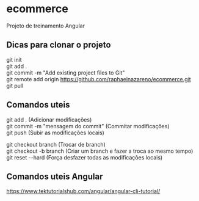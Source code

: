 # ecommerce

Projeto de treinamento Angular


Dicas para clonar o projeto
------------------------------------------------------------------------
git init <br>
git add . <br>
git commit -m "Add existing project files to Git" <br>
git remote add origin https://github.com/raphaelnazareno/ecommerce.git <br>
git pull <br>

Comandos uteis
------------------------------------------------------------------------

git add . (Adicionar modificações) <br>
git commit -m "mensagem do commit" (Commitar modificações) <br>
git push (Subir as modificações locais) <br>

git checkout branch (Trocar de branch) <br>
git checkout -b branch (Criar um branch e fazer a troca ao mesmo tempo) <br>
git reset --hard (Força desfazer todas as modificações locais) <br>

Comandos uteis Angular
------------------------------------------------------------------------
https://www.tektutorialshub.com/angular/angular-cli-tutorial/
